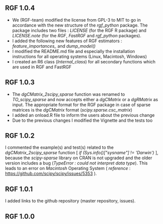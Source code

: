 ## RGF 1.0.4

* We (RGF-team) modified the license from GPL-3 to MIT to go in accordance with the new structure of the *rgf_python* package. The package includes two files : *LICENSE* (for the RGF R package) and *LICENSE.note* (for the *RGF*, *FastRGF* and *rgf_python* packages).
* I added the following new features of RGF estimators : *feature_importances_* and *dump_model()*
* I modified the README.md file and especially the installation instructions for all operating systems (Linux, Macintosh, Windows)
* I created an R6 class (*Internal_class*) for all secondary functions which are used in RGF and FastRGF


## RGF 1.0.3

* The *dgCMatrix_2scipy_sparse* function was renamed to *TO_scipy_sparse* and now accepts either a *dgCMatrix* or a *dgRMatrix* as input. The appropriate format for the RGF package in case of sparse matrices is the *dgCMatrix* format (*scipy.sparse.csc_matrix*)
* I added an onload.R file to inform the users about the previous change
* Due to the previous changes I modified the Vignette and the tests too


## RGF 1.0.2

I commented the example(s) and test(s) related to the *dgCMatrix_2scipy_sparse* function [ *if (Sys.info()["sysname"] != 'Darwin')* ], because the *scipy-sparse* library on CRAN is not upgraded and the older version includes a bug (*TypeError : could not interpret data type*). This leads to an error on *Macintosh* Operating System ( *reference* : https://github.com/scipy/scipy/issues/5353 ).


## RGF 1.0.1

I added links to the github repository (master repository, issues).


## RGF 1.0.0




